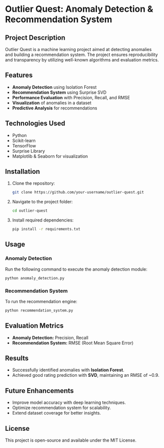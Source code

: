 # Outlier Quest: Anomaly Detection & Recommendation System

## Project Description

Outlier Quest is a machine learning project aimed at detecting anomalies and building a recommendation system. The project ensures reproducibility and transparency by utilizing well-known algorithms and evaluation metrics.

## Features

- **Anomaly Detection** using Isolation Forest
- **Recommendation System** using Surprise SVD
- **Performance Evaluation** with Precision, Recall, and RMSE
- **Visualization** of anomalies in a dataset
- **Predictive Analysis** for recommendations

## Technologies Used

- Python
- Scikit-learn
- TensorFlow
- Surprise Library
- Matplotlib & Seaborn for visualization

## Installation

1. Clone the repository:
   ```bash
   git clone https://github.com/your-username/outlier-quest.git
   ```
2. Navigate to the project folder:
   ```bash
   cd outlier-quest
   ```
3. Install required dependencies:
   ```bash
   pip install -r requirements.txt
   ```

## Usage

### Anomaly Detection

Run the following command to execute the anomaly detection module:

```bash
python anomaly_detection.py
```

### Recommendation System

To run the recommendation engine:

```bash
python recommendation_system.py
```

## Evaluation Metrics

- **Anomaly Detection:** Precision, Recall
- **Recommendation System:** RMSE (Root Mean Square Error)

## Results

- Successfully identified anomalies with **Isolation Forest**.
- Achieved good rating prediction with **SVD**, maintaining an RMSE of \~0.9.

## Future Enhancements

- Improve model accuracy with deep learning techniques.
- Optimize recommendation system for scalability.
- Extend dataset coverage for better insights.

## License

This project is open-source and available under the MIT License.

